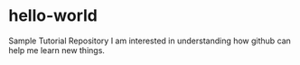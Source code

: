 # hello-world
Sample Tutorial Repository
I am interested in understanding how github can help me learn new things.
